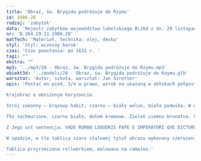 ```yaml
---
title: 'Obraz, św. Brygida podróżuje do Rzymu'
id: 1986-28
rodzaj: 'zabytek'
data: 'Rejestr zabytków województwa lubelskiego B\264 z dn. 29 listopada 1986 r. '
nr: 'B.264.29.11.1986.28'
matTech: 'Materiał, technika: olej, deska'
styl: 'Styl: wczesny barok'
czas: 'Czas powstania: po 1631 r. '
tagi: ""
ekstra: ""
mp3: '../mp3/28 - Obraz, św. Brygida podróżuje do Rzymu.mp3'
obiekt3d: '../models/28 - Obraz, św. Brygida podróżuje do Rzymu.glb'
warsztat: 'Autor, szkoła, warsztat: Jan Szretter'
opis: 'Postać en pied, 3/4 w prawo, wzrok na ukazaną w obłokach półpostać Chrystusa Zmartwychwstałego. 

Krajobraz o obniżonym horyzoncie. 

Strój zakonny – brązowy habit, czarno – biały welon, biała podwika. W dłoniach krzyż brygidkowski i wysoki kij podróżny z kapeluszem. 

Tło zachmurzone, czarno białe, dołem kremowe. Zieleń ciemno brunatna. Czerwona szata Jezusa. 

Z Jego ust sentencja: VADE ROMAN LOQUDRIS PAPE E IMPERATORI QVE DICTURUS BUN. 

W spodzie, w tle tablicy szaro stalowej tytuł obrazu wykonany czerwienią: CHRISTI IUSSU ROMAN PERGIT A. D. 1349 VT IN EXTRAVAGANTI CAP 8. 

Tablica przyrzeczona rollwerkiem, malowana na camaieu.'
---
```


